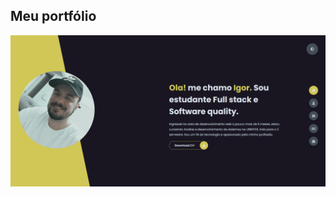 <h2>Meu portfólio</h2>
<img src="https://github.com/igorrsilvaaf/MeuPortfolio/blob/master/img/Projeto%20final.png" />
